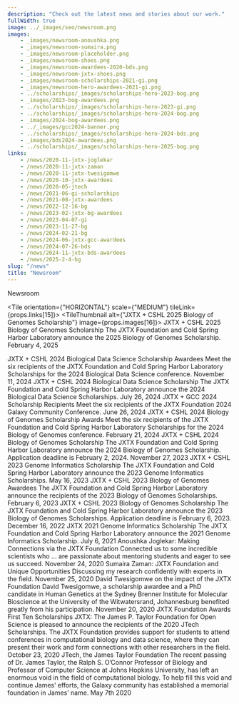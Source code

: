 ```yaml
---
description: "Check out the latest news and stories about our work."
fullWidth: true
image: ../_images/seo/newsroom.png
images:
    - _images/newsroom-anoushka.png
    - _images/newsroom-sumaira.png
    - _images/newsroom-placeholder.png
    - _images/newsroom-shoes.png
    - _images/newsroom-awardees-2020-bds.png
    - _images/newsroom-jxtx-shoes.png
    - _images/newsroom-scholarships-2021-gi.png
    - _images/newsroom-hero-awardees-2021-gi.png
    - ../scholarships/_images/scholarships-hero-2023-bog.png
    - _images/2023-bog-awardees.png
    - ../scholarships/_images/scholarships-hero-2023-gi.png
    - ../scholarships/_images/scholarships-hero-2024-bog.png
    - _images/2024-bog-awardees.png
    - ../_images/gcc2024-banner.png
    - ../scholarships/_images/scholarships-hero-2024-bds.png
    - _images/bds2024-awardees.png
    - ../scholarships/_images/scholarships-hero-2025-bog.png
links:
    - /news/2020-11-jxtx-joglekar
    - /news/2020-11-jxtx-zaman
    - /news/2020-11-jxtx-twesigomwe
    - /news/2020-10-jxtx-awardees
    - /news/2020-05-jtech
    - /news/2021-06-gi-scholarships
    - /news/2021-08-jxtx-awardees
    - /news/2022-12-16-bg
    - /news/2023-02-jxtx-bg-awardees
    - /news/2023-04-07-gi
    - /news/2023-11-27-bg
    - /news/2024-02-21-bg
    - /news/2024-06-jxtx-gcc-awardees
    - /news/2024-07-26-bds
    - /news/2024-11-jxtx-bds-awardees
    - /news/2025-2-4-bg
slug: "/news"
title: "Newsroom"
---
```


<Headline>
<HeadlineHeading>Newsroom</HeadlineHeading>
</Headline>

<Newsroom>

<Grid columns={1}>

<Tile orientation={"HORIZONTAL"} scale={"MEDIUM"} tileLink={props.links[15]}>
<TileThumbnail alt={"JXTX + CSHL 2025 Biology of Genomes Scholarship"} image={props.images[16]}></TileThumbnail>
<TileContent>
<TileHeading>
JXTX + CSHL 2025 Biology of Genomes Scholarship
</TileHeading>
<TileBody>
The JXTX Foundation and Cold Spring Harbor Laboratory announce the 2025 Biology of Genomes Scholarship.
</TileBody>
<TileDate>February 4, 2025</TileDate>
</TileContent>
</Tile>

</Grid>

<Grid columns={3}>

<Tile tileLink={props.links[14]}>
<TileThumbnail alt={"JXTX + GCC 2024 Awardees"} image={props.images[15]}></TileThumbnail>
<TileContent>
<TileHeading>
JXTX + CSHL 2024 Biological Data Science Scholarship Awardees
</TileHeading>
<TileBody>
Meet the six recipients of the JXTX Foundation and Cold Spring Harbor Laboratory Scholarships for the 2024 Biological Data Science conference.
</TileBody>
<TileDate>November 11, 2024</TileDate>
</TileContent>
</Tile>

<Tile tileLink={props.links[13]}>
<TileThumbnail alt={"JXTX + GCC 2024 Scholarship"} image={props.images[14]}></TileThumbnail>
<TileContent>
<TileHeading>
JXTX + CSHL 2024 Biological Data Science Scholarship
</TileHeading>
<TileBody>
The JXTX Foundation and Cold Spring Harbor Laboratory announce the 2024 Biological Data Science Scholarships.
</TileBody>
<TileDate>July 26, 2024</TileDate>
</TileContent>
</Tile>

<Tile tileLink={props.links[12]}>
<TileThumbnail alt={"JXTX + GCC 2024 Scholarship"} image={props.images[13]}></TileThumbnail>
<TileContent>
<TileHeading>
JXTX + GCC 2024 Scholarship Recipients
</TileHeading>
<TileBody>
Meet the six recipients of the JXTX Foundation 2024 Galaxy Community Conference.
</TileBody>
<TileDate>June 26, 2024</TileDate>
</TileContent>
</Tile>

<Tile tileLink={props.links[11]}>
<TileThumbnail alt={"JXTX + CSHL 2024 Biology of Genomes Scholarship Awards"} image={props.images[12]}></TileThumbnail>
<TileContent>
<TileHeading>
JXTX + CSHL 2024 Biology of Genomes Scholarship Awards
</TileHeading>
<TileBody>
Meet the six recipients of the JXTX Foundation and Cold Spring Harbor Laboratory Scholarships for the 2024 Biology of Genomes conference.
</TileBody>
<TileDate>February 21, 2024</TileDate>
</TileContent>
</Tile>


<Tile tileLink={props.links[10]}>
<TileThumbnail alt={"JXTX + CSHL 2024 Biology of Genomes Scholarship"} image={props.images[11]}></TileThumbnail>
<TileContent>
<TileHeading>
JXTX + CSHL 2024 Biology of Genomes Scholarship
</TileHeading>
<TileBody>
The JXTX Foundation and Cold Spring Harbor Laboratory announce the 2024 Biology of Genomes Scholarship. Application deadline is February 2, 2024.
</TileBody>
<TileDate>November 27, 2023</TileDate>
</TileContent>
</Tile>


<Tile tileLink={props.links[9]}>
<TileThumbnail alt={"JXTX + CSHL 2023 Genome Informatics Scholarship"} image={props.images[10]}></TileThumbnail>
<TileContent>
<TileHeading>
JXTX + CSHL 2023 Genome Informatics Scholarship
</TileHeading>
<TileBody>
The JXTX Foundation and Cold Spring Harbor Laboratory announce the 2023 Genome Informatics Scholarships.
</TileBody>
<TileDate>May 16, 2023</TileDate>
</TileContent>
</Tile>


<Tile tileLink={props.links[8]}>
<TileThumbnail alt={"JXTX + CSHL 2023 Biology of Genomes Scholarship"} image={props.images[9]}></TileThumbnail>
<TileContent>
<TileHeading>
JXTX + CSHL 2023 Biology of Genomes Awardees
</TileHeading>
<TileBody>
The JXTX Foundation and Cold Spring Harbor Laboratory announce the recipients of the 2023 Biology of Genomes Scholarships.
</TileBody>
<TileDate>February 6, 2023</TileDate>
</TileContent>
</Tile>

<Tile tileLink={props.links[7]}>
<TileThumbnail alt={"JXTX + CSHL 2023 Biology of Genomes Scholarship"} image={props.images[8]}></TileThumbnail>
<TileContent>
<TileHeading>
JXTX + CSHL 2023 Biology of Genomes Scholarship
</TileHeading>
<TileBody>
The JXTX Foundation and Cold Spring Harbor Laboratory announce the 2023 Biology of Genomes Scholarships. Application deadline is February 6, 2023.
</TileBody>
<TileDate>December 16, 2022</TileDate>
</TileContent>
</Tile>

<Tile tileLink={props.links[5]}>
<TileThumbnail alt={"2021 GI Scholarships"} image={props.images[6]}></TileThumbnail>
<TileContent>
<TileHeading>
JXTX 2021 Genome Informatics Scholarship
</TileHeading>
<TileBody>
The JXTX Foundation and Cold Spring Harbor Laboratory announce the 2021 Genome Informatics Scholarship.
</TileBody>
<TileDate>July 6, 2021</TileDate>
</TileContent>
</Tile>

<Tile tileLink={props.links[0]}>
<TileThumbnail alt={"Anoushka"} image={props.images[0]}></TileThumbnail>
<TileContent>
<TileHeading>
Anoushka Joglekar: Making Connections via the JXTX Foundation
</TileHeading>
<TileBody>
Connected us to some incredible scientists who ... are passionate about mentoring students and eager to see us succeed.
</TileBody>
<TileDate>November 24, 2020</TileDate>
</TileContent>
</Tile>

<Tile tileLink={props.links[1]}>
<TileThumbnail alt={"Sumaira"} image={props.images[1]}></TileThumbnail>
<TileContent>
<TileHeading>
Sumaira Zaman: JXTX Foundation and Unique Opportunities
</TileHeading>
<TileBody>
Discussing my research confidently with experts in the field.
</TileBody>
<TileDate>November 25, 2020</TileDate>
</TileContent>
</Tile>

<Tile tileLink={props.links[2]}>
<TileThumbnail alt={"David"} image={props.images[2]}></TileThumbnail>
<TileContent>
<TileHeading>
David Twesigomwe on the impact of the JXTX Foundation
</TileHeading>
<TileBody>
David Twesigomwe, a scholarship awardee and a PhD candidate in Human Genetics at the Sydney Brenner Institute for Molecular Bioscience at the University of the Witwatersrand, Johannesburg benefited greatly from his participation.
</TileBody>
<TileDate>November 20, 2020</TileDate>
</TileContent>
</Tile>

<Tile tileLink={props.links[3]}>
<TileThumbnail alt={"2020 BDS Awardees"} image={props.images[4]}></TileThumbnail>
<TileContent>
<TileHeading>
JXTX Foundation Awards First Ten Scholarships
</TileHeading>
<TileBody>
JXTX: The James P. Taylor Foundation for Open Science is pleased to announce the recipients of the 2020 JTech Scholarships. The JXTX Foundation provides support for students to attend conferences in computational biology and data science, where they can present their work and form connections with other researchers in the field.
</TileBody>
<TileDate>October 23, 2020</TileDate>
</TileContent>
</Tile>

<Tile tileLink={props.links[4]}>
<TileThumbnail alt={"Awardees"} image={props.images[5]}></TileThumbnail>
<TileContent>
<TileHeading>
JTech, the James Taylor Foundation
</TileHeading>
<TileBody>
The recent passing of Dr. James Taylor, the Ralph S. O’Connor Professor of Biology and Professor of Computer Science at Johns Hopkins University, has left an enormous void in the field of computational biology. To help fill this void and continue James’ efforts, the Galaxy community has established a memorial foundation in James’ name.
</TileBody>
<TileDate>May 7th 2020</TileDate>
</TileContent>
</Tile>

</Grid>

</Newsroom>
